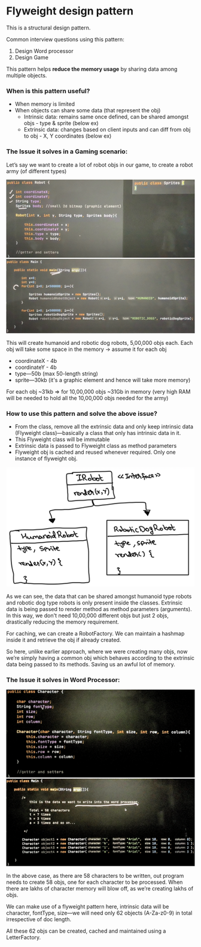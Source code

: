 # Flyweight design pattern

This is a structural design pattern.

Common interview questions using this pattern:
1. Design Word processor
2. Design Game

This pattern helps **reduce the memory usage** by sharing data among multiple objects.

### When is this pattern useful?

- When memory is limited
- When objects can share some data (that represent the obj)
    - Intrinsic data: remains same once defined, can be shared amongst objs - type & sprite (below ex)
    - Extrinsic data: changes based on client inputs and can diff from obj to obj - X, Y coordinates (below ex)

### The Issue it solves in a Gaming scenario:
Let’s say we want to create a lot of robot objs in our game, to create a robot army (of different types)

![1.png](../../../../../resources/imgs/flyweight/1.png)
![2.png](../../../../../resources/imgs/flyweight/2.png)

This will create humanoid and robotic dog robots, 5,00,000 objs each. Each obj will 
take some space in the memory → assume it for each obj
- coordinateX - 4b
- coordinateY - 4b
- type—50b (max 50-length string)
- sprite—30kb (it's a graphic element and hence will take more memory)

For each obj ~31kb ⇒ for 10,00,000 objs ~31Gb in memory (very high RAM will be needed to hold all the 
10,00,000 objs needed for the army)

### How to use this pattern and solve the above issue?

- From the class, remove all the extrinsic data and only keep intrinsic data (Flyweight class)—basically a class that
only has intrinsic data in it.
- This Flyweight class will be immutable
- Extrinsic data is passed to Flyweight class as method parameters
- Flyweight obj is cached and reused whenever required. Only one instance of flyweight obj.

![3.png](../../../../../resources/imgs/flyweight/3.png)

As we can see, the data that can be shared amongst humanoid type robots and robotic dog type robots is only present 
inside the classes.
Extrinsic data is being passed to render method as method parameters (arguments).
In this way, we 
don't need 10,00,000 different objs but just 2 objs, drastically reducing the memory requirement.

For caching, we can create a RobotFactory. We can maintain a hashmap inside it and retrieve the obj if already created.

So here, unlike earlier approach, where we were creating many objs, now we’re simply having a common obj which behaves 
according to the extrinsic data being passed to its methods. Saving us an awful lot of memory.

### The Issue it solves in Word Processor:

![4.png](../../../../../resources/imgs/flyweight/4.png)
![5.png](../../../../../resources/imgs/flyweight/5.png)

In the above case, as there are 58 characters to be written,
out program needs to create 58 objs, one for each character to 
be processed.
When there are lakhs of character memory will blow off, as we’re creating lakhs of objs.

We can make use of a flyweight pattern here, intrinsic data will be character, fontType, size—we will need only 
62 objects (A-Za-z0-9) in total irrespective of doc length.

All these 62 objs can be created, cached and maintained using a LetterFactory.

